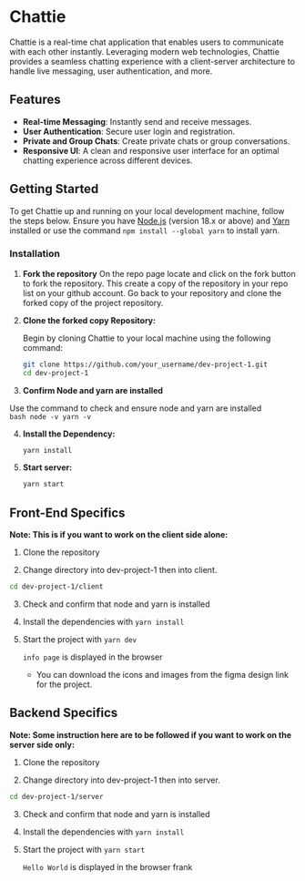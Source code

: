 # Chattie

Chattie is a real-time chat application that enables users to communicate with each other instantly. Leveraging modern web technologies, Chattie provides a seamless chatting experience with a client-server architecture to handle live messaging, user authentication, and more.

## Features

-   **Real-time Messaging**: Instantly send and receive messages.
-   **User Authentication**: Secure user login and registration.
-   **Private and Group Chats**: Create private chats or group conversations.
-   **Responsive UI**: A clean and responsive user interface for an optimal chatting experience across different devices.

## Getting Started

To get Chattie up and running on your local development machine, follow the steps below. Ensure you have [Node.js](https://nodejs.org/) (version 18.x or above) and [Yarn](https://yarnpkg.com/) installed or use the command `npm install --global yarn` to install yarn.

### Installation

1. **Fork the repository**
    On the repo page locate and click on the fork button to fork the repository. This create a copy of the repository in your repo list on your github account. Go back to your repository and clone the forked copy of the project repository. 

2. **Clone the forked copy Repository:**

    Begin by cloning Chattie to your local machine using the following command:

    ```bash
    git clone https://github.com/your_username/dev-project-1.git
    cd dev-project-1

    ```
3. **Confirm Node and yarn are installed**

Use the command to check and ensure node and yarn are installed  
    ```bash
    node -v
    yarn -v
    ```

4. **Install the Dependency:**

    ```bash
    yarn install

    ```

5. **Start server:**

    ```bash
    yarn start
    ```

## Front-End Specifics
**Note: This is if you want to work on the client side alone:**

1. Clone the repository

2. Change directory into dev-project-1 then into client.

```bash
cd dev-project-1/client
```

3. Check and confirm that node and yarn is installed

4. Install the dependencies with `yarn install`

5. Start the project with `yarn dev`

    `info page` is displayed in the browser
    - You can download the icons and images from the figma design link for the project. 


## Backend Specifics
**Note: Some instruction here are to be followed if you want to work on the server side only:**

1. Clone the repository

2. Change directory into dev-project-1 then into server.

```bash
cd dev-project-1/server
```

3. Check and confirm that node and yarn is installed

4. Install the dependencies with `yarn install`

5. Start the project with `yarn start`

    `Hello World` is displayed in the browser
	frank

